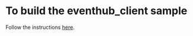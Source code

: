 <!--
Copyright (c) Microsoft. All rights reserved.
Licensed under the MIT license. See LICENSE file in the project root for full license information.
-->

# To build the eventhub_client sample
Follow the instructions [here](https://github.com/Azure/azure-event-hubs-c/tree/master).
